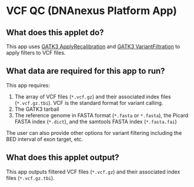 # VCF QC (DNAnexus Platform App)

## What does this applet do?

This app uses [GATK3 ApplyRecalibration](https://www.broadinstitute.org/gatk/guide/tooldocs/org_broadinstitute_gatk_tools_walkers_variantrecalibration_VariantRecalibrator.php)
and [GATK3 VariantFiltration](https://www.broadinstitute.org/gatk/guide/tooldocs/org_broadinstitute_gatk_tools_walkers_filters_VariantFiltration.php) to apply filters to VCF files.

## What data are required for this app to run?

This app requires:
1. The array of VCF files (`*.vcf.gz`) and their associated index files (`*.vcf.gz.tbi`). VCF is the standard format for variant calling.
2. The GATK3 tarball
3. The reference genome in FASTA format (`*.fasta` or `*.fasta`), the Picard FASTA index (`*.dict`), and the samtools FASTA index (`*.fasta.fai`)

The user can also provide other options for variant filtering including the BED interval of exon target, etc.

## What does this applet output?

This app outputs filtered VCF files (`*.vcf.gz`) and their associated index files (`*.vcf.gz.tbi`).

